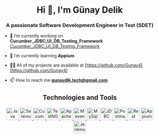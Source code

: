 <h1 align="center">Hi 👋, I'm Günay Delik</h1>
<h3 align="center">A passionate Software Development Engineer in Test (SDET)</h3>


- 🔭 I’m currently working on **Cucumber_JDBC_UI_DB_Testing_Framework** [Cucumber_JDBC_UI_DB_Testing_Framework](https://github.com/ChatGTHB/Cucumber_JDBC_UI_DB_Testing_Framework)

- 🌱 I’m currently learning **Appium**

- 👨‍💻 All of my projects are available at [https://github.com/Gunay4](https://github.com/Gunay4)

- 📫 How to reach me **gunaydlk.tech@gmail.com**

<h2><p align="center">Technologies and Tools</p></h2>

<p align="center">
  <a href="https://www.java.com" target="_blank" rel="noopener noreferrer">
    <img src="https://w7.pngwing.com/pngs/177/242/png-transparent-plain-old-java-object-programming-language-computer-programming-object-oriented-programming-others-text-logo-computer-programming-thumbnail.png" alt="Java" width="40" height="40"/>
  </a>
  <a href="https://www.selenium.dev" target="_blank" rel="noreferrer">
    <img src="https://seeklogo.com/images/S/selenium-logo-A1B53CEFB0-seeklogo.com.png" alt="Selenium" width="40" height="40"/>
  </a>
  <a href="https://cucumber.io/" target="_blank" rel="noreferrer">
    <img src="https://images.g2crowd.com/uploads/product/image/large_detail/large_detail_c40984fae76060168e91322094f05421/cucumber.png" alt="Cucumber" width="40" height="40"/>
  </a>
  <a href="https://testng.org/doc/" target="_blank" rel="noreferrer">
    <img src="https://www.techlistic.com/ezoimgfmt/blogger.googleusercontent.com/img/b/R29vZ2xl/AVvXsEhZNfwTzquUVN6IUb8FjEYJu1OYiyVFXWwGX8e2Xl1w9I1JBzZAYdhQOC25vLUlHYbt5AEEvU0HrmudlD0qjOnwD7npivcJRHYWhaAp7E2CKw19GNVJqhmABgdDZmIsRUwFDVOZS_8XwsyN/w400-h126/testng.png?ezimgfmt=rs:400x127/rscb1/ngcb1/notWebP" alt="TestNG" width="40" height="40"/>
  </a>
  <a href="https://poi.apache.org/" target="_blank" rel="noreferrer">
    <img src="https://static.javatpoint.com/apache-poi/images/apache-poi-tutorial.png" alt="ApachePOI" width="40" height="40"/>
  </a>
  <a href="https://maven.apache.org/" target="_blank" rel="noreferrer">
    <img src="https://e7.pngegg.com/pngimages/968/16/png-clipart-apache-maven-apache-ant-gradle-apache-http-server-apache-ivy-apache-maven-text-orange-thumbnail.png" alt="Maven" width="40" height="40"/>
  </a>
  <a href="https://www.mysql.com/" target="_blank" rel="noreferrer">
    <img src="https://pngimg.com/uploads/mysql/mysql_PNG9.png" alt="MySql" width="40" height="40"/>
  </a>
  <a href="https://docs.oracle.com/javase/8/docs/technotes/guides/jdbc/" target="_blank" rel="noreferrer">
    <img src="https://www.jobscoupe.com/wp-content/uploads/2019/08/Java-JDBC.jpg" alt="JDBC" width="40" height="40"/>
  </a>
  <a href="https://postman.com" target="_blank" rel="noreferrer">
    <img src="https://www.vectorlogo.zone/logos/getpostman/getpostman-icon.svg" alt="Postman" width="40" height="40"/>
  </a>
  <a href="https://rest-assured.io/" target="_blank" rel="noreferrer">
    <img src="https://avatars.githubusercontent.com/u/19369327?s=280&v=4" alt="Rest Assured" width="40" height="40"/>
  </a>
  <a href="http://appium.io/docs/en/2.0/" target="_blank" rel="noreferrer">
    <img src="https://e7.pngegg.com/pngimages/372/674/png-clipart-appium-test-automation-software-testing-selenium-calabash-purple-violet-thumbnail.png" alt="Appium" width="40" height="40"/>
  </a>
  <a href="https://www.jenkins.io" target="_blank" rel="noreferrer">
    <img src="https://www.vectorlogo.zone/logos/jenkins/jenkins-icon.svg" alt="Jenkins" width="40" height="40"/>
  </a>
 
